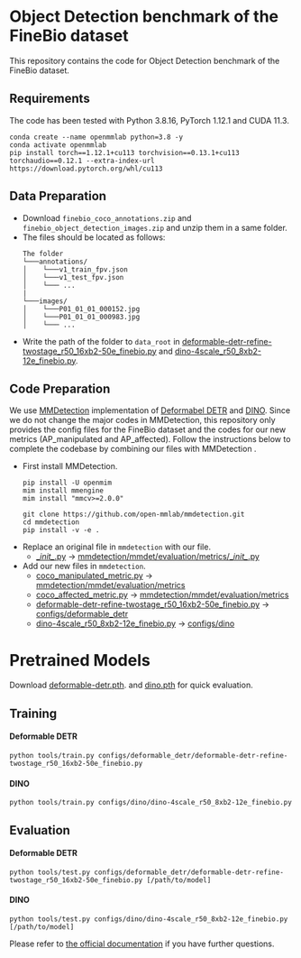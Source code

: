 # Object Detection benchmark of the FineBio dataset

This repository contains the code for Object Detection benchmark of the FineBio dataset.

## Requirements
The code has been tested with Python 3.8.16, PyTorch 1.12.1 and CUDA 11.3.
```Shell
conda create --name openmmlab python=3.8 -y
conda activate openmmlab
pip install torch==1.12.1+cu113 torchvision==0.13.1+cu113 torchaudio==0.12.1 --extra-index-url https://download.pytorch.org/whl/cu113
```

## Data Preparation
+ Download `finebio_coco_annotations.zip` and `finebio_object_detection_images.zip` and unzip them in a same folder. 
+ The files should be located as follows:
    ```
    The folder
    └───annotations/
    │    └───v1_train_fpv.json
    │    └───v1_test_fpv.json
    │    └─── ...
    |
    └───images/
    │    └───P01_01_01_000152.jpg
    │    └───P01_01_01_000983.jpg
    │    └─── ...
    ```
+ Write the path of the folder to `data_root` in [deformable-detr-refine-twostage_r50_16xb2-50e_finebio.py](deformable-detr-refine-twostage_r50_16xb2-50e_finebio.py) and [dino-4scale_r50_8xb2-12e_finebio.py](dino-4scale_r50_8xb2-12e_finebio.py).


## Code Preparation
We use [MMDetection](https://github.com/open-mmlab/mmdetection) implementation of [Deformabel DETR](https://arxiv.org/pdf/2010.04159.pdf) and [DINO](https://arxiv.org/pdf/2203.03605.pdf). Since we do not change the major codes in MMDetection, this repository only provides the config files for the FineBio dataset and the codes for our new metrics (AP\_manipulated and AP\_affected). Follow the instructions below to complete the codebase by combining our files with MMDetection .
+ First install MMDetection.   
  ```Shell
  pip install -U openmim
  mim install mmengine
  mim install "mmcv>=2.0.0"

  git clone https://github.com/open-mmlab/mmdetection.git
  cd mmdetection
  pip install -v -e .
  ```
+ Replace an original file in `mmdetection` with our file.  
    + [\__init\__.py](__init__.py) -> [mmdetection/mmdet/evaluation/metrics/\__init\__.py](https://github.com/open-mmlab/mmdetection/blob/main/mmdet/evaluation/metrics/__init__.py)
+ Add our new files in `mmdetection`.
    + [coco_manipulated_metric.py](coco_manipulated_metric.py) -> [mmdetection/mmdet/evaluation/metrics](https://github.com/open-mmlab/mmdetection/tree/main/mmdet/evaluation/metrics)
    + [coco_affected_metric.py](coco_affected_metric.py) -> [mmdetection/mmdet/evaluation/metrics](https://github.com/open-mmlab/mmdetection/tree/main/mmdet/evaluation/metrics)
    + [deformable-detr-refine-twostage_r50_16xb2-50e_finebio.py](deformable-detr-refine-twostage_r50_16xb2-50e_finebio.py) -> [configs/deformable_detr](https://github.com/open-mmlab/mmdetection/tree/main/configs/deformable_detr)
    + [dino-4scale_r50_8xb2-12e_finebio.py](dino-4scale_r50_8xb2-12e_finebio.py) -> [configs/dino](https://github.com/open-mmlab/mmdetection/tree/main/configs/dino)


# Pretrained Models
Download [deformable-detr.pth](https://finebio.s3.abci.ai/ckpts/deformable-detr.pth).
 and [dino.pth](https://finebio.s3.abci.ai/ckpts/dino.pth) for quick evaluation.


## Training
#### Deformable DETR
```Shell
python tools/train.py configs/deformable_detr/deformable-detr-refine-twostage_r50_16xb2-50e_finebio.py
```
#### DINO
```Shell
python tools/train.py configs/dino/dino-4scale_r50_8xb2-12e_finebio.py
```


## Evaluation
#### Deformable DETR
```Shell
python tools/test.py configs/deformable_detr/deformable-detr-refine-twostage_r50_16xb2-50e_finebio.py [/path/to/model]
```
#### DINO
```Shell
python tools/test.py configs/dino/dino-4scale_r50_8xb2-12e_finebio.py [/path/to/model]
```


Please refer to [the official documentation](https://mmdetection.readthedocs.io/en/latest/get_started.html) if you have further questions.
